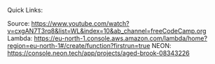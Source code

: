 Quick Links:

Source: https://www.youtube.com/watch?v=cxgAN7T3rq8&list=WL&index=10&ab_channel=freeCodeCamp.org
Lambda: https://eu-north-1.console.aws.amazon.com/lambda/home?region=eu-north-1#/create/function?firstrun=true
NEON: https://console.neon.tech/app/projects/aged-brook-08343226

